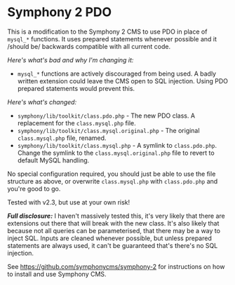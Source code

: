 # Symphony 2 PDO #

This is a modification to the Symphony 2 CMS to use PDO in place of `mysql_*` functions. It uses prepared statements whenever possible and it /should be/ backwards compatible with all current code. 

*Here's what's bad and why I'm changing it:*

  * `mysql_*` functions are actively discouraged from being used. A badly written extension could leave the CMS open to SQL injection. Using PDO prepared statements would prevent this.

*Here's what's changed:*

  * `symphony/lib/toolkit/class.pdo.php` - The new PDO class. A replacement for the `class.mysql.php` file.
  * `symphony/lib/toolkit/class.mysql.original.php` - The original `class.mysql.php` file, renamed.
  * `symphony/lib/toolkit/class.mysql.php` - A symlink to `class.pdo.php`. Change the symlink to the `class.mysql.original.php` file to revert to default MySQL handling.

No special configuration required, you should just be able to use the file structure as above, or overwrite `class.mysql.php` with `class.pdo.php` and you're good to go.

Tested with v2.3, but use at your own risk!  

***Full disclosure:*** I haven't massively tested this, it's very likely that there are extensions out there that will break with the new class. It's also likely that because not all queries can be parameterised, that there may be a way to inject SQL. Inputs are cleaned whenever possible, but unless prepared statements are always used, it can't be guaranteed that's there's no SQL injection.

See https://github.com/symphonycms/symphony-2 for instructions on how to install and use Symphony CMS.

